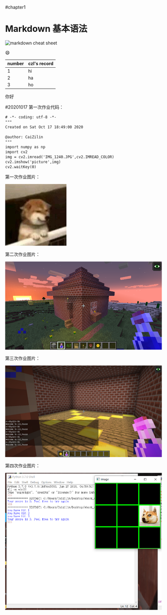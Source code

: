#chapter1
# Markdown 基本语法
![markdown cheat sheet](https://github.com/shiep18/EIS2020/blob/master/markdowncheatsheet.JPG)

:smile:

|number|czl's record|
|-----------|-----------|
|1|hi|
|2|ha|
|3|ho|

你好

#20201017 
第一次作业代码：
~~~
# -*- coding: utf-8 -*-
"""
Created on Sat Oct 17 18:49:00 2020

@author: CaiZilin
"""
import numpy as np
import cv2
img = cv2.imread('IMG_1240.JPG',cv2.IMREAD_COLOR)
cv2.imshow('picture',img)
cv2.waitKey(0)
~~~

第一次作业图片：

![markdown cheat sheet](https://github.com/ophwsjtu18/ohw20f/blob/main/caizilin/IMG_1240.JPG?raw=true)

第二次作业图片：

![markdown cheat sheet](https://github.com/ophwsjtu18/ohw20f/blob/main/caizilin/second%20assignment%20house.png)

第三次作业图片：

![markdown cheat sheet](https://github.com/ophwsjtu18/ohw20f/blob/main/caizilin/week8/floor%20and%20name.png)

第四次作业图片：

![markdown cheat sheet](https://github.com/ophwsjtu18/ohw20f/blob/main/caizilin/week9/results.PNG)
